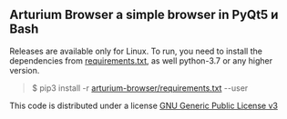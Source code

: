 ## Arturium Browser a simple browser in PyQt5 и Bash
Releases are available only for Linux.
To run, you need to install the dependencies from [requirements.txt](arturium-browser/requirements.txt), as well python-3.7 or any higher version.
>$ pip3 install -r [arturium-browser/requirements.txt](arturium-browser/requirements.txt) --user

This code is distributed under a license [GNU Generic Public License v3](https://www.gnu.org/licenses/gpl.html)
#
